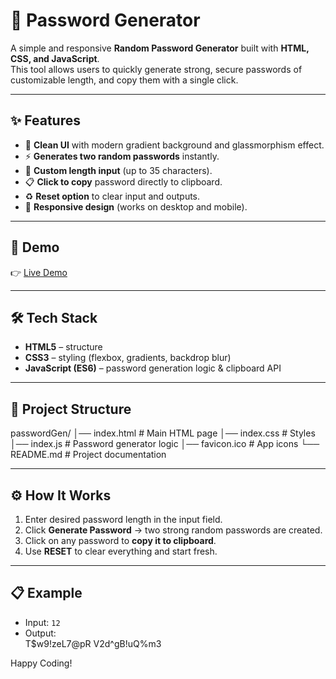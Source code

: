 # 🔐 Password Generator

A simple and responsive **Random Password Generator** built with **HTML, CSS, and JavaScript**.  
This tool allows users to quickly generate strong, secure passwords of customizable length, and copy them with a single click.

---

## ✨ Features

- 🎨 **Clean UI** with modern gradient background and glassmorphism effect.  
- ⚡ **Generates two random passwords** instantly.  
- 🔢 **Custom length input** (up to 35 characters).  
- 📋 **Click to copy** password directly to clipboard.  
- ♻️ **Reset option** to clear input and outputs.  
- 📱 **Responsive design** (works on desktop and mobile).

---

## 🚀 Demo

👉 [Live Demo](https://generatepasswordin.netlify.app/)  

---

## 🛠️ Tech Stack

- **HTML5** – structure  
- **CSS3** – styling (flexbox, gradients, backdrop blur)  
- **JavaScript (ES6)** – password generation logic & clipboard API  

--- 

## 📂 Project Structure
passwordGen/
│── index.html # Main HTML page
│── index.css # Styles
│── index.js # Password generator logic
│── favicon.ico # App icons
└── README.md # Project documentation


---

## ⚙️ How It Works

1. Enter desired password length in the input field.  
2. Click **Generate Password** → two strong random passwords are created.  
3. Click on any password to **copy it to clipboard**.  
4. Use **RESET** to clear everything and start fresh.  

---

## 📋 Example

- Input: `12`  
- Output:  
T$w9!zeL7@pR
V2d^gB!uQ%m3

Happy Coding!

